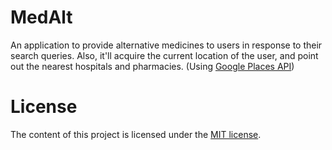 MedAlt
======
An application to provide alternative medicines to users in response to their search queries.
Also, it'll acquire the current location of the user, and point out the nearest hospitals and pharmacies. (Using [Google Places API](https://developers.google.com/places/))

License
======
The content of this project is licensed under the [MIT license](http://opensource.org/licenses/mit-license.php).
